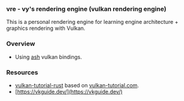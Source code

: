 ### vre - vy's rendering engine (vulkan rendering engine)

This is a personal rendering engine for learning engine architecture + graphics rendering with Vulkan.

### Overview

- Using [ash](https://github.com/MaikKlein/ash) vulkan bindings.

### Resources

- [vulkan-tutorial-rust](https://github.com/unknownue/vulkan-tutorial-rust) based on [vulkan-tutorial.com](https://vulkan-tutorial.com/).
- [https://vkguide.dev/](https://vkguide.dev/)
